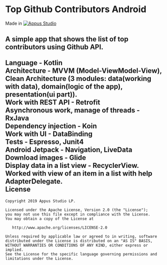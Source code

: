 Top Github Contributors Android
=====================


Made in [![Appus Studio](https://github.com/appus-studio/top-github-contributors-android/blob/master/image/appus.png)](https://appus.software)

A simple app that shows the list of top contributors using Github API.
<br/>
<br/>
Language - Kotlin
<br/>
Architecture - MVVM (Model-ViewModel-View), Clean Architecture (3 modules: data(working with data), domain(logic of the app), presentation(ui part)).
<br/>
Work with REST API - Retrofit
<br/>
Asynchronous work, manage of threads - RxJava
<br/>
Dependency injection - Koin
<br/>
Work with UI  - DataBinding
<br/>
Tests - Espresso, Junit4
<br/>
Android Jetpack - Navigation, LiveData
<br/>
Download images - Glide
<br/>
Display data in a list view - RecyclerView.
<br/>
Worked with view of an item in a list with help AdapterDelegate.
<br/>
License
--------

    Copyright 2019 Appus Studio LP.

    Licensed under the Apache License, Version 2.0 (the "License");
    you may not use this file except in compliance with the License.
    You may obtain a copy of the License at

       http://www.apache.org/licenses/LICENSE-2.0

    Unless required by applicable law or agreed to in writing, software
    distributed under the License is distributed on an "AS IS" BASIS,
    WITHOUT WARRANTIES OR CONDITIONS OF ANY KIND, either express or implied.
    See the License for the specific language governing permissions and
    limitations under the License.
